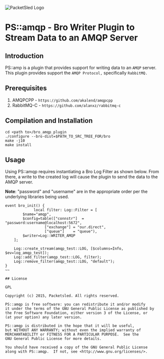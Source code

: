 ![PacketSled Logo](https://packetsled.com/wp-content/themes/freshbiz/img/packetsled-logo.png)
# PS::amqp - Bro Writer Plugin to Stream Data to an AMQP Server


## Introduction
PS::amp is a plugin that provides support for writing data to an ``AMQP`` server.
This plugin provides support the ``AMQP Protocol,`` specifically ``RabbitMQ.``


## Prerequisites

1. AMQPCPP - ``https://github.com/akalend/amqpcpp``
1. RabbitMQ-C - ``https://github.com/alanxz/rabbitmq-c``


## Compilation and Installation

    cd <path to>/bro_amqp_plugin
    ./configure --bro-dist=$PATH_TO_SRC_TREE_FOR/bro
    make -j10
    make install

## Usage

Using PS::amqp requires instantiating a Bro Log Filter as shown below. From there, a write to the created log will cause the plugin to send the data to the AMQP server.

**Note**: "password" and "username" are in the appropriate order per the underlying libraries being used.

~~~
event bro_init() {
             local filter: Log::Filter = [
		$name="amqp",
		$config=table(["connstr"]  = "password:username@localhost:5672",
                  ["exchange"] = "our.direct",
                  ["queue"]    = "queue"),
		$writer=Log::WRITER_AMQP
	];

	Log::create_stream(amqp_test::LOG, [$columns=Info, $ev=log_amqp_test]);
	Log::add_filter(amqp_test::LOG, filter);
	Log::remove_filter(amqp_test::LOG, "default");
}
~~

## License

GPL

Copyright (c) 2015, Packetsled. All rights reserved.

PS::amqp is free software: you can redistribute it and/or modify
it under the terms of the GNU General Public License as published by
the Free Software Foundation, either version 3 of the License, or
(at your option) any later version.

PS::amqp is distributed in the hope that it will be useful,
but WITHOUT ANY WARRANTY; without even the implied warranty of
MERCHANTABILITY or FITNESS FOR A PARTICULAR PURPOSE.  See the
GNU General Public License for more details.

You should have received a copy of the GNU General Public License
along with PS::amqp.  If not, see <http://www.gnu.org/licenses/>.
